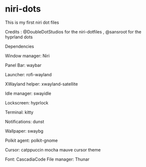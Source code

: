 # niri-dots
This is my first niri dot files

Credits :  @DoubleDotStudios for the niri-dotfiles , @sansroot for the hyprland dots

Dependencies

Window manager: Niri

Panel Bar: waybar

Launcher: rofi-wayland

XWayland helper: xwayland-satellite

Idle manager: swayidle

Lockscreen: hyprlock

Terminal: kitty

Notifications: dunst

Wallpaper: swaybg

Polkit agent: polkit-gnome

Cursor: catppuccin mocha mauve cursor theme

Font: CascadiaCode
File manager: Thunar
